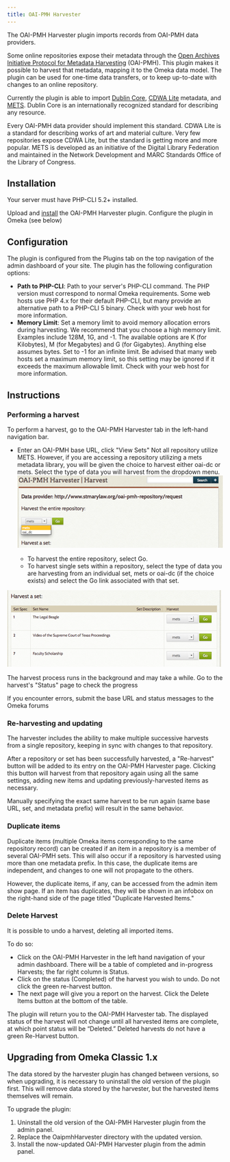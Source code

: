 ```yaml
---
title: OAI-PMH Harvester
---
```

The OAI-PMH Harvester plugin imports records from OAI-PMH data providers.

Some online repositories expose their metadata through the [Open Archives Initiative Protocol for Metadata Harvesting](http://www.openarchives.org/pmh/) (OAI-PMH). This plugin makes it possible to harvest that metadata, mapping it to the Omeka data model. The plugin can be used for one-time data transfers, or to keep up-to-date with changes to an online repository.

Currently the plugin is able to import [Dublin Core](http://dublincore.org/documents/dces/), [CDWA Lite](http://www.getty.edu/research/conducting_research/standards/cdwa/cdwalite.html) metadata, and [METS](http://www.loc.gov/standards/mets/). Dublin Core is an internationally recognized standard for describing any resource. 

Every OAI-PMH data provider should implement this standard. CDWA Lite is a standard for describing works of art and material culture. Very few repositories expose CDWA Lite, but the standard is getting more and more popular. METS is developed as an initiative of the Digital Library Federation and maintained in the Network Development and MARC Standards Office of the Library of Congress.

Installation 
---------------------------------------------------------------
Your server must have PHP-CLI 5.2+ installed.

Upload and [install](../Admin/Adding_and_Managing_Plugins) the OAI-PMH Harvester plugin. Configure the plugin in Omeka (see below)

Configuration 
----------------------------------------------------------------
The plugin is configured from the Plugins tab on the top navigation of the admin dashboard of your site. The plugin has the following configuration options: 

-   **Path to PHP-CLI**: Path to your server's PHP-CLI command. The PHP version must correspond to normal Omeka requirements. Some web hosts use PHP 4.x for their default PHP-CLI, but many provide an alternative path to a PHP-CLI 5 binary. Check with your web host for more information.
-   **Memory Limit**: Set a memory limit to avoid memory allocation  errors during harvesting. We recommend that you choose a high memory limit. Examples include 128M, 1G, and -1. The available options are K (for Kilobytes), M (for Megabytes) and G (for Gigabytes). Anything else assumes bytes. Set to -1 for an infinite limit. Be advised that many web hosts set a maximum memory limit, so this setting may be ignored if it exceeds the maximum allowable limit. Check with your web host for more information.

Instructions
-----------------------------------------------------------------

### Performing a harvest 
To perform a harvest, go to the OAI-PMH Harvester tab in the left-hand navigation bar.

-   Enter an OAI-PMH base URL, click "View Sets" Not all repository utilize METS. However, if you are accessing a repository utilizing a mets metadata library, you will be given the choice to harvest either oai-dc or mets. Select the type of data you will harvest from the dropdown menu. 
![Step one of harvesting data](../doc_files/plugin_images/Harvester1.png)

    - To harvest the entire repository, select Go.
    - To harvest single sets within a repository, select the type of data you are harvesting from an individual set, mets or oai-dc (if the choice exists) and select the Go link associated with that set.

![Harvest a specific set](../doc_files/plugin_images/Harvest2.png)

The harvest process runs in the background and may take a while. Go to the harvest's "Status" page to check the progress

If you encounter errors, submit the base URL and status messages to the Omeka forums

### Re-harvesting and updating 
The harvester includes the ability to make multiple successive harvests from a single repository, keeping in sync with changes to that repository.

After a repository or set has been successfully harvested, a "Re-harvest" button will be added to its entry on the OAI-PMH Harvester page. Clicking this button will harvest from that repository again using all the same settings, adding new items and updating previously-harvested items as necessary.

Manually specifying the exact same harvest to be run again (same base URL, set, and metadata prefix) will result in the same behavior.

### Duplicate items 
Duplicate items (multiple Omeka items corresponding to the same repository record) can be created if an item in a repository is a member of several OAI-PMH sets. This will also occur if a repository is harvested using more than one metadata prefix. In this case, the duplicate items are independent, and changes to one will not propagate to the others.

However, the duplicate items, if any, can be accessed from the admin item show page. If an item has duplicates, they will be shown in an infobox on the right-hand side of the page titled "Duplicate Harvested Items."

### Delete Harvest
It is possible to undo a harvest, deleting all imported items. 

To do so:
-   Click on the OAI-PMH Harvester in the left hand navigation of your admin dashboard. There will be a table of completed and in-progress Harvests; the far right column is Status.
-   Click on the status (Completed) of the harvest you wish to undo. Do not click the green re-harvest button.
-   The next page will give you a report on the harvest. Click the Delete Items button at the bottom of the table.

The plugin will return you to the OAI-PMH Harvester tab. The displayed status of the harvest will not change until all harvested items are complete, at which point status will be “Deleted.” Deleted harvests do not have a green Re-Harvest button.

Upgrading from Omeka Classic 1.x
-----------------------------------------------------------

The data stored by the harvester plugin has changed between versions, so when upgrading, it is necessary to uninstall the old version of the plugin first. This will remove data stored by the harvester, but the harvested items themselves will remain.

To upgrade the plugin:

1.  Uninstall the old version of the OAI-PMH Harvester plugin from the admin panel.
2.  Replace the OaipmhHarvester directory with the updated version.
3.  Install the now-updated OAI-PMH Harvester plugin from the admin panel.
